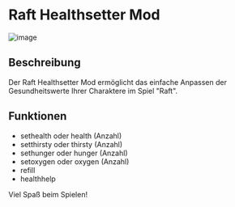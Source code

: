 # Raft Healthsetter Mod
![image](https://github.com/derfuxde/healthsetter/banner.jpg)


## Beschreibung

Der Raft Healthsetter Mod ermöglicht das einfache Anpassen der Gesundheitswerte Ihrer Charaktere im Spiel "Raft".

## Funktionen

- sethealth oder health (Anzahl)
- setthirsty oder thirsty (Anzahl)
- sethunger oder hunger (Anzahl)
- setoxygen oder oxygen (Anzahl)
- refill
- healthhelp

Viel Spaß beim Spielen!
